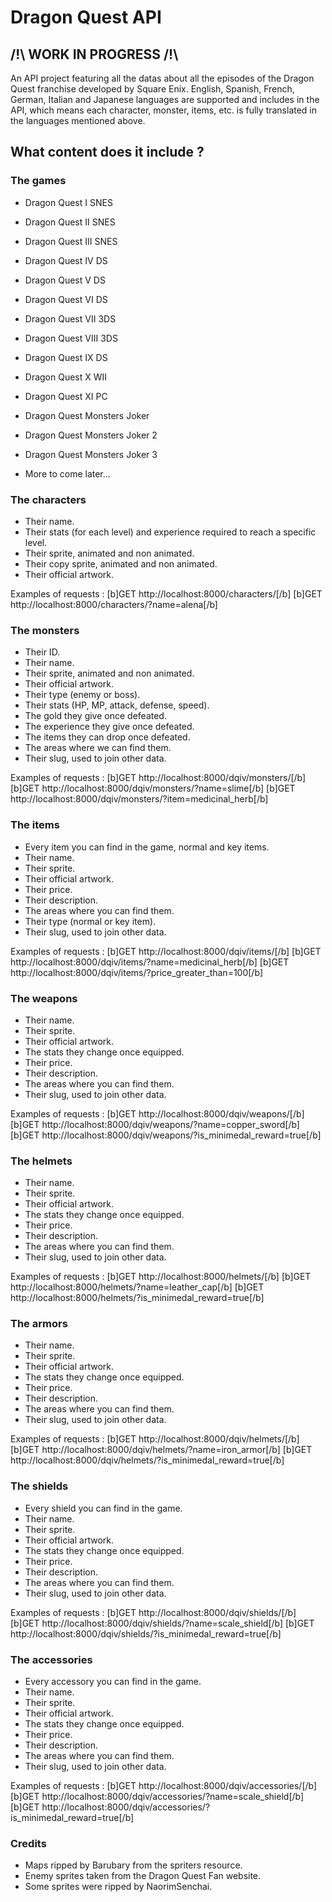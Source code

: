 # Dragon Quest API

## /!\ WORK IN PROGRESS /!\

An API project featuring all the datas about all the episodes of the Dragon Quest franchise developed by Square Enix.
English, Spanish, French, German, Italian and Japanese languages are supported and includes in the API, which means each character, monster, items, etc. is fully translated in the languages mentioned above.

## What content does it include ?

### The games

- Dragon Quest I SNES
- Dragon Quest II SNES
- Dragon Quest III SNES
- Dragon Quest IV DS 
- Dragon Quest V DS
- Dragon Quest VI DS 
- Dragon Quest VII 3DS
- Dragon Quest VIII 3DS
- Dragon Quest IX DS
- Dragon Quest X WII
- Dragon Quest XI PC

- Dragon Quest Monsters Joker
- Dragon Quest Monsters Joker 2
- Dragon Quest Monsters Joker 3
- More to come later...

### The characters

- Their name.
- Their stats (for each level) and experience required to reach a specific level.
- Their sprite, animated and non animated.
- Their copy sprite, animated and non animated.
- Their official artwork.

Examples of requests :
[b]GET http://localhost:8000/characters/[/b]
[b]GET http://localhost:8000/characters/?name=alena[/b]

### The monsters

- Their ID.
- Their name.
- Their sprite, animated and non animated.
- Their official artwork.
- Their type (enemy or boss).
- Their stats (HP, MP, attack, defense, speed).
- The gold they give once defeated.
- The experience they give once defeated.
- The items they can drop once defeated.
- The areas where we can find them.
- Their slug, used to join other data.

Examples of requests :
[b]GET http://localhost:8000/dqiv/monsters/[/b]
[b]GET http://localhost:8000/dqiv/monsters/?name=slime[/b]
[b]GET http://localhost:8000/dqiv/monsters/?item=medicinal_herb[/b]

### The items

- Every item you can find in the game, normal and key items.
- Their name.
- Their sprite.
- Their official artwork.
- Their price.
- Their description.
- The areas where you can find them.
- Their type (normal or key item).
- Their slug, used to join other data.

Examples of requests :
[b]GET http://localhost:8000/dqiv/items/[/b]
[b]GET http://localhost:8000/dqiv/items/?name=medicinal_herb[/b]
[b]GET http://localhost:8000/dqiv/items/?price_greater_than=100[/b]

### The weapons

- Their name.
- Their sprite.
- Their official artwork.
- The stats they change once equipped.
- Their price.
- Their description.
- The areas where you can find them.
- Their slug, used to join other data.

Examples of requests :
[b]GET http://localhost:8000/dqiv/weapons/[/b]
[b]GET http://localhost:8000/dqiv/weapons/?name=copper_sword[/b]
[b]GET http://localhost:8000/dqiv/weapons/?is_minimedal_reward=true[/b]

### The helmets

- Their name.
- Their sprite.
- Their official artwork.
- The stats they change once equipped.
- Their price.
- Their description.
- The areas where you can find them.
- Their slug, used to join other data.

Examples of requests :
[b]GET http://localhost:8000/helmets/[/b]
[b]GET http://localhost:8000/helmets/?name=leather_cap[/b]
[b]GET http://localhost:8000/helmets/?is_minimedal_reward=true[/b]

### The armors

- Their name.
- Their sprite.
- Their official artwork.
- The stats they change once equipped.
- Their price.
- Their description.
- The areas where you can find them.
- Their slug, used to join other data.

Examples of requests :
[b]GET http://localhost:8000/dqiv/helmets/[/b]
[b]GET http://localhost:8000/dqiv/helmets/?name=iron_armor[/b]
[b]GET http://localhost:8000/dqiv/helmets/?is_minimedal_reward=true[/b]

### The shields

- Every shield you can find in the game.
- Their name.
- Their sprite.
- Their official artwork.
- The stats they change once equipped.
- Their price.
- Their description.
- The areas where you can find them.
- Their slug, used to join other data.

Examples of requests :
[b]GET http://localhost:8000/dqiv/shields/[/b]
[b]GET http://localhost:8000/dqiv/shields/?name=scale_shield[/b]
[b]GET http://localhost:8000/dqiv/shields/?is_minimedal_reward=true[/b]

### The accessories

- Every accessory you can find in the game.
- Their name.
- Their sprite.
- Their official artwork.
- The stats they change once equipped.
- Their price.
- Their description.
- The areas where you can find them.
- Their slug, used to join other data.

Examples of requests :
[b]GET http://localhost:8000/dqiv/accessories/[/b]
[b]GET http://localhost:8000/dqiv/accessories/?name=scale_shield[/b]
[b]GET http://localhost:8000/dqiv/accessories/?is_minimedal_reward=true[/b]

### Credits

- Maps ripped by Barubary from the spriters resource.
- Enemy sprites taken from the Dragon Quest Fan website.
- Some sprites were ripped by NaorimSenchai.
